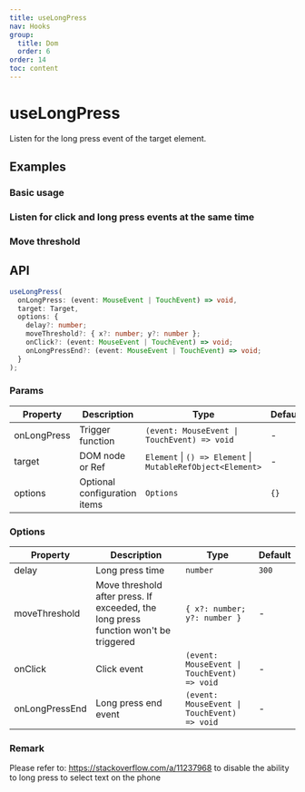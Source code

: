 ```yaml
---
title: useLongPress
nav: Hooks
group:
  title: Dom
  order: 6
order: 14
toc: content
---
```


# useLongPress

Listen for the long press event of the target element.

## Examples

### Basic usage

<code src="./demo/demo1.tsx"></code>

### Listen for click and long press events at the same time

<code src="./demo/demo2.tsx"></code>

### Move threshold

<code src="./demo/demo3.tsx"></code>

## API

```typescript
useLongPress(
  onLongPress: (event: MouseEvent | TouchEvent) => void,
  target: Target,
  options: {
    delay?: number;
    moveThreshold?: { x?: number; y?: number };
    onClick?: (event: MouseEvent | TouchEvent) => void;
    onLongPressEnd?: (event: MouseEvent | TouchEvent) => void;
  }
);
```

### Params

| Property    | Description                  | Type                                                        | Default |
| ----------- | ---------------------------- | ----------------------------------------------------------- | ------- |
| onLongPress | Trigger function             | `(event: MouseEvent \| TouchEvent) => void`                 | -       |
| target      | DOM node or Ref              | `Element` \| `() => Element` \| `MutableRefObject<Element>` | -       |
| options     | Optional configuration items | `Options`                                                   | `{}`    |

### Options

| Property       | Description                                                                         | Type                                        | Default |
| -------------- | ----------------------------------------------------------------------------------- | ------------------------------------------- | ------- |
| delay          | Long press time                                                                     | `number`                                    | `300`   |
| moveThreshold  | Move threshold after press. If exceeded, the long press function won't be triggered | `{ x?: number; y?: number }`                | -       |
| onClick        | Click event                                                                         | `(event: MouseEvent \| TouchEvent) => void` | -       |
| onLongPressEnd | Long press end event                                                                | `(event: MouseEvent \| TouchEvent) => void` | -       |

### Remark

Please refer to: https://stackoverflow.com/a/11237968 to disable the ability to long press to select text on the phone
